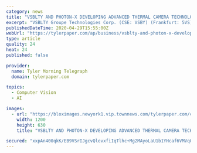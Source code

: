 ```yaml
---
category: news
title: "VSBLTY AND PHOTON-X DEVELOPING ADVANCED THERMAL CAMERA TECHNOLOGY"
excerpt: "VSBLTY Groupe Technologies Corp. (CSE: VSBY) (Frankfurt: 5VS) (OTC:VSBGF) (“VSBLTY”), a leading retail software technology company, and Photon-X, developers of sensor technologies"
publishedDateTime: 2020-04-29T15:55:00Z
webUrl: "https://tylerpaper.com/ap/business/vsblty-and-photon-x-developing-advanced-thermal-camera-technology/article_394010cd-388d-5d7e-aee7-b55e18abe2c3.html"
type: article
quality: 24
heat: 24
published: false

provider:
  name: Tyler Morning Telegraph
  domain: tylerpaper.com

topics:
  - Computer Vision
  - AI

images:
  - url: "https://bloximages.newyork1.vip.townnews.com/tylerpaper.com/content/tncms/custom/image/1d130320-7305-11e7-aad4-cf9f36fa6d1e.png"
    width: 1200
    height: 630
    title: "VSBLTY AND PHOTON-X DEVELOPING ADVANCED THERMAL CAMERA TECHNOLOGY"

secured: "xxpAn400qkK/EB9VSrIJgcvQlevxfiIqTlhc+Mg2MAyoLaU1b1YHcaf6VMVqQJ63wz1AZ9Jdrggri77wt8aR1fhk+GbzJsv0N/qJ4kHAYFed9mugfGuACCD4nL5MvAc3Li4aaCSbQfZyyXsmyJaQIHAxoPOXMmtrJhOMwnLKbQ1vT3kTAcPfFkLb7lOVCLqy0AW88UpwX5/TMK109rZJhdVw5no0a+R5TfAGEWCT8OJGuWJlM7nmOc0llrExiIShoY7nLCeh1msa0DbbcGMmmutrkyyBry3EteDwNk0FA1L63ppBprV2EbLFSBLRZM1a;gm5dRTmfK0bYMJ5nOPYdrQ=="
---
```


